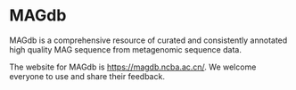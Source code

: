 # MAGdb

MAGdb is a comprehensive resource of curated and consistently annotated high quality MAG sequence from metagenomic sequence data.


The website for MAGdb is https://magdb.ncba.ac.cn/. We welcome everyone to use and share their feedback.

